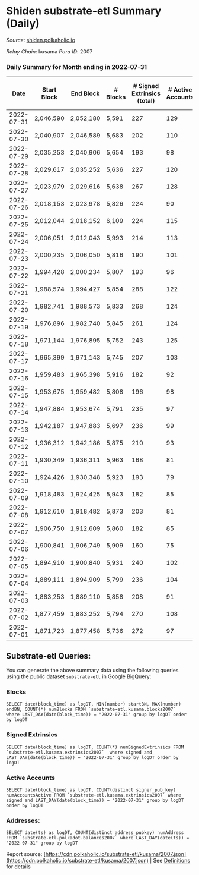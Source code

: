 # Shiden substrate-etl Summary (Daily)

_Source_: [shiden.polkaholic.io](https://shiden.polkaholic.io)

*Relay Chain*: kusama
*Para ID*: 2007



### Daily Summary for Month ending in 2022-07-31


| Date | Start Block | End Block | # Blocks | # Signed Extrinsics (total) | # Active Accounts | # Passive | # New | # Addresses with Balances | # Events | # Transfers | # XCM Transfers In | # XCM Transfers Out |
| ---- | ----------- | --------- | -------- | --------------------------- | ----------------- | --------- | ----- | ------------------------- | -------- | ----------- | ------------------ | ------------------- |
| 2022-07-31 | 2,046,590 | 2,052,180 | 5,591  | 227 | 129 |  |  | 556,293 | 58,688 | 6,737 ($81,783.65) |   |   |
| 2022-07-30 | 2,040,907 | 2,046,589 | 5,683  | 202 | 110 |  |  |  | 57,512 | 6,721 ($70,682.18) |   | 1 ($64.86) |
| 2022-07-29 | 2,035,253 | 2,040,906 | 5,654  | 193 | 98 |  |  | 556,239 | 60,713 | 7,037 ($192,648.62) | 1 ($0.58) | 1 ($0.56) |
| 2022-07-28 | 2,029,617 | 2,035,252 | 5,636  | 227 | 120 |  |  |  | 51,248 | 6,131 ($79,770.09) | 20 ($445.96) | 5 ($423.22) |
| 2022-07-27 | 2,023,979 | 2,029,616 | 5,638  | 267 | 128 |  |  |  | 56,799 | 6,444 ($123,819.18) | 14 ($14,087.80) | 8 ($13,838.61) |
| 2022-07-26 | 2,018,153 | 2,023,978 | 5,826  | 224 | 90 |  |  |  | 49,690 | 6,384 ($175,149.30) | 1 ($75.49) | 3 ($106.09) |
| 2022-07-25 | 2,012,044 | 2,018,152 | 6,109  | 224 | 115 |  |  |  | 55,442 | 6,771 ($65,033.84) | 5 ($155.14) | 5 ($3.18) |
| 2022-07-24 | 2,006,051 | 2,012,043 | 5,993  | 214 | 113 |  |  |  | 48,457 | 6,213 ($45,656.34) |   |   |
| 2022-07-23 | 2,000,235 | 2,006,050 | 5,816  | 190 | 101 |  |  |  | 45,583 | 6,062 ($35,563.31) | 2 ($262.01) | 2 ($225.22) |
| 2022-07-22 | 1,994,428 | 2,000,234 | 5,807  | 193 | 96 |  |  |  | 57,043 | 6,991 ($446,614.44) | 9 ($3.53) | 2 ($0.16) |
| 2022-07-21 | 1,988,574 | 1,994,427 | 5,854  | 288 | 122 |  |  |  | 55,766 | 6,816 ($498,117.73) | 8 ($0.45) | 11 ($3.48) |
| 2022-07-20 | 1,982,741 | 1,988,573 | 5,833  | 268 | 124 |  |  |  | 70,586 | 8,157 ($396,602.94) | 1 ($0.06) | 2  |
| 2022-07-19 | 1,976,896 | 1,982,740 | 5,845  | 261 | 124 |  |  |  | 65,029 | 7,455 ($616,813.45) | 7 ($2.64) | 2 ($0.13) |
| 2022-07-18 | 1,971,144 | 1,976,895 | 5,752  | 243 | 125 |  |  |  | 55,368 | 6,519 ($101,388.80) | 6 ($755.75) | 5 ($757.14) |
| 2022-07-17 | 1,965,399 | 1,971,143 | 5,745  | 207 | 103 |  |  | 555,195 | 50,754 | 6,412 ($99,945.71) | 7 ($1.49) | 2 ($4.52) |
| 2022-07-16 | 1,959,483 | 1,965,398 | 5,916  | 182 | 92 |  |  |  | 51,083 | 6,514 ($83,728.39) |   | 1 ($59.22) |
| 2022-07-15 | 1,953,675 | 1,959,482 | 5,808  | 196 | 98 |  |  | 555,073 | 85,011 | 6,615 ($18,052.38) | 2 ($0.11) | 1 ($0.05) |
| 2022-07-14 | 1,947,884 | 1,953,674 | 5,791  | 235 | 97 |  |  |  | 117,959 | 6,579 ($72,979.31) | 13 ($7.10) | 11 ($4.16) |
| 2022-07-13 | 1,942,187 | 1,947,883 | 5,697  | 236 | 99 |  |  |  | 53,154 | 6,346 ($39,507.55) |   | 5 ($139.59) |
| 2022-07-12 | 1,936,312 | 1,942,186 | 5,875  | 210 | 93 |  |  |  | 49,839 | 6,300 ($192,602.73) | 1 ($0.18) | 6 ($0.19) |
| 2022-07-11 | 1,930,349 | 1,936,311 | 5,963  | 168 | 81 |  |  |  | 54,105 | 6,774 ($45,652.31) |   |   |
| 2022-07-10 | 1,924,426 | 1,930,348 | 5,923  | 193 | 79 |  |  |  | 51,798 | 6,459 ($12,445.71) |   |   |
| 2022-07-09 | 1,918,483 | 1,924,425 | 5,943  | 182 | 85 |  |  |  | 48,048 | 6,192 ($22,002.51) |   |   |
| 2022-07-08 | 1,912,610 | 1,918,482 | 5,873  | 203 | 81 |  |  |  | 52,414 | 6,357 ($41,862.96) |   |   |
| 2022-07-07 | 1,906,750 | 1,912,609 | 5,860  | 182 | 85 |  |  |  | 56,019 | 6,701 ($13,504.05) | 14 ($23.36) | 6 ($1.36) |
| 2022-07-06 | 1,900,841 | 1,906,749 | 5,909  | 160 | 75 |  |  |  | 49,299 | 6,331 ($160,632.22) | 8 ($35.73) | 7 ($6.08) |
| 2022-07-05 | 1,894,910 | 1,900,840 | 5,931  | 240 | 102 |  |  |  | 52,627 | 6,642 ($334,590.17) | 4 ($0.56) | 4 ($5.31) |
| 2022-07-04 | 1,889,111 | 1,894,909 | 5,799  | 236 | 104 |  |  |  | 48,630 | 6,299 ($43,804.50) | 5 ($5.95) | 3 ($3.35) |
| 2022-07-03 | 1,883,253 | 1,889,110 | 5,858  | 208 | 91 |  |  |  | 47,345 | 6,186 ($58,332.65) |   |   |
| 2022-07-02 | 1,877,459 | 1,883,252 | 5,794  | 270 | 108 |  |  |  | 49,318 | 6,338 ($63,208.28) |   |   |
| 2022-07-01 | 1,871,723 | 1,877,458 | 5,736  | 272 | 97 |  |  |  | 55,407 | 6,766 ($114,496.85) | 8 ($3.86) | 1 ($4.76) |

## Substrate-etl Queries:
You can generate the above summary data using the following queries using the public dataset `substrate-etl` in Google BigQuery:


### Blocks
```
SELECT date(block_time) as logDT, MIN(number) startBN, MAX(number) endBN, COUNT(*) numBlocks FROM `substrate-etl.kusama.blocks2007`  where LAST_DAY(date(block_time)) = "2022-07-31" group by logDT order by logDT
```


### Signed Extrinsics
```
SELECT date(block_time) as logDT, COUNT(*) numSignedExtrinsics FROM `substrate-etl.kusama.extrinsics2007`  where signed and LAST_DAY(date(block_time)) = "2022-07-31" group by logDT order by logDT
```


### Active Accounts
```
SELECT date(block_time) as logDT, COUNT(distinct signer_pub_key) numAccountsActive FROM `substrate-etl.kusama.extrinsics2007` where signed and LAST_DAY(date(block_time)) = "2022-07-31" group by logDT order by logDT
```


### Addresses:
```
SELECT date(ts) as logDT, COUNT(distinct address_pubkey) numAddress FROM `substrate-etl.polkadot.balances2007` where LAST_DAY(date(ts)) = "2022-07-31" group by logDT
```



Report source: [https://cdn.polkaholic.io/substrate-etl/kusama/2007.json](https://cdn.polkaholic.io/substrate-etl/kusama/2007.json) | See [Definitions](/DEFINITIONS.md) for details
